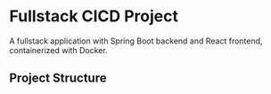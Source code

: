 # Fullstack CICD Project

A fullstack application with Spring Boot backend and React frontend, containerized with Docker.

## Project Structure
